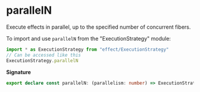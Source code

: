 # parallelN

Execute effects in parallel, up to the specified number of concurrent fibers.

To import and use `parallelN` from the "ExecutionStrategy" module:

```ts
import * as ExecutionStrategy from "effect/ExecutionStrategy"
// Can be accessed like this
ExecutionStrategy.parallelN
```

**Signature**

```ts
export declare const parallelN: (parallelism: number) => ExecutionStrategy
```
